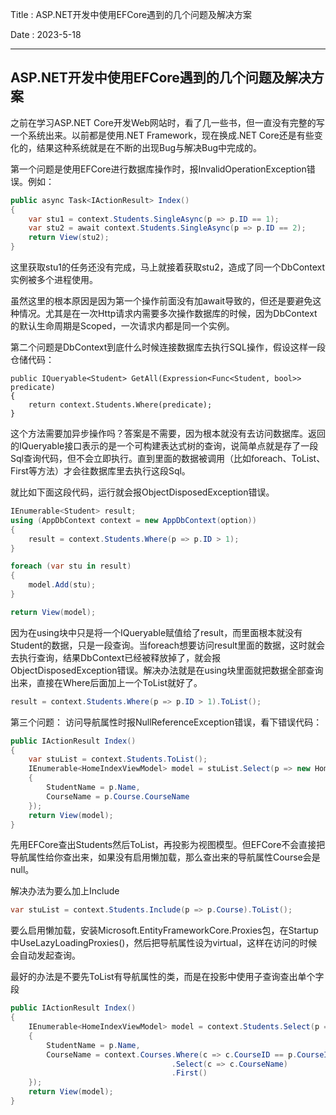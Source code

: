Title : ASP.NET开发中使用EFCore遇到的几个问题及解决方案

Date : 2023-5-18

---

## ASP.NET开发中使用EFCore遇到的几个问题及解决方案

之前在学习ASP.NET Core开发Web网站时，看了几一些书，但一直没有完整的写一个系统出来。以前都是使用.NET Framework，现在换成.NET Core还是有些变化的，结果这种系统就是在不断的出现Bug与解决Bug中完成的。

第一个问题是使用EFCore进行数据库操作时，报InvalidOperationException错误。例如：

```c#
public async Task<IActionResult> Index()
{
    var stu1 = context.Students.SingleAsync(p => p.ID == 1);
    var stu2 = await context.Students.SingleAsync(p => p.ID == 2);
    return View(stu2);
}
```

这里获取stu1的任务还没有完成，马上就接着获取stu2，造成了同一个DbContext实例被多个进程使用。

虽然这里的根本原因是因为第一个操作前面没有加await导致的，但还是要避免这种情况。尤其是在一次Http请求内需要多次操作数据库的时候，因为DbContext的默认生命周期是Scoped，一次请求内都是同一个实例。



第二个问题是DbContext到底什么时候连接数据库去执行SQL操作，假设这样一段仓储代码：

```
public IQueryable<Student> GetAll(Expression<Func<Student, bool>> predicate)
{
    return context.Students.Where(predicate);
}
```

这个方法需要加异步操作吗？答案是不需要，因为根本就没有去访问数据库。返回的IQueryable接口表示的是一个可构建表达式树的查询，说简单点就是存了一段Sql查询代码，但不会立即执行。直到里面的数据被调用（比如foreach、ToList、First等方法）才会往数据库里去执行这段Sql。

就比如下面这段代码，运行就会报ObjectDisposedException错误。

```c#
IEnumerable<Student> result;
using (AppDbContext context = new AppDbContext(option))
{
    result = context.Students.Where(p => p.ID > 1);
}

foreach (var stu in result)
{
    model.Add(stu);
}

return View(model);
```

因为在using块中只是将一个IQueryable赋值给了result，而里面根本就没有Student的数据，只是一段查询。当foreach想要访问result里面的数据，这时就会去执行查询，结果DbContext已经被释放掉了，就会报ObjectDisposedException错误。解决办法就是在using块里面就把数据全部查询出来，直接在Where后面加上一个ToList就好了。

```c#
result = context.Students.Where(p => p.ID > 1).ToList();
```



第三个问题：
访问导航属性时报NullReferenceException错误，看下错误代码：

```c#
public IActionResult Index()
{
    var stuList = context.Students.ToList();
    IEnumerable<HomeIndexViewModel> model = stuList.Select(p => new HomeIndexViewModel
    {
        StudentName = p.Name,
        CourseName = p.Course.CourseName
    });
    return View(model);
}
```

先用EFCore查出Students然后ToList，再投影为视图模型。但EFCore不会直接把导航属性给你查出来，如果没有启用懒加载，那么查出来的导航属性Course会是null。

解决办法为要么加上Include

```C#
var stuList = context.Students.Include(p => p.Course).ToList();
```

要么启用懒加载，安装Microsoft.EntityFrameworkCore.Proxies包，在Startup中UseLazyLoadingProxies()，然后把导航属性设为virtual，这样在访问的时候会自动发起查询。

最好的办法是不要先ToList有导航属性的类，而是在投影中使用子查询查出单个字段

```c#
public IActionResult Index()
{
    IEnumerable<HomeIndexViewModel> model = context.Students.Select(p => new HomeIndexViewModel
    {
        StudentName = p.Name,
        CourseName = context.Courses.Where(c => c.CourseID == p.CourseID)
                                    .Select(c => c.CourseName)
                                    .First()
    });
    return View(model);
}
```

